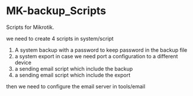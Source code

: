# MK-backup_Scripts

Scripts for Mikrotik.

we need to create 4 scripts in system/script

1. A system backup with a password to keep password in the backup file
2. a system export in case we need port a configuration to a different device
3. a sending email script which include the backup
4. a sending email script which include the export

then we need to configure the email server in tools/email
